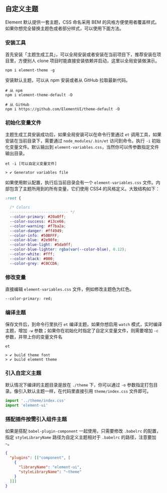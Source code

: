 ## 自定义主题
Element 默认提供一套主题，CSS 命名采用 BEM 的风格方便使用者覆盖样式。如果你想完全替换主题色或者部分样式，可以使用下面方法。

### 安装工具
首先安装「主题生成工具」，可以全局安装或者安装在当前项目下，推荐安装在项目里，方便别人 clone 项目时能直接安装依赖并启动，这里以全局安装做演示。
```shell
npm i element-theme -g
```

安装默认主题，可以从 npm 安装或者从 GitHub 拉取最新代码。
```shell
# 从 npm
npm i element-theme-default -D

# 从 GitHub
npm i https://github.com/ElementUI/theme-default -D
```

### 初始化变量文件
主题生成工具安装成功后，如果全局安装可以在命令行里通过 `et` 调用工具，如果安装在当前目录下，需要通过 `node_modules/.bin/et` 访问到命令。执行 `-i` 初始化变量文件。默认输出到 `element-variables.css`，当然你可以传参数指定文件输出目录。

```shell
et -i [可以自定义变量文件]

> ✔ Generator variables file
```

如果使用默认配置，执行后当前目录会有一个 `element-variables.css` 文件。内部包含了主题所用到的所有变量，它们使用 CSS4 的风格定义。大致结构如下：
```css
:root {

  /* Colors
  -------------------------- */
  --color-primary: #20a0ff;
  --color-success: #13ce66;
  --color-warning: #f7ba2a;
  --color-danger: #ff4949;
  --color-info: #50BFFF;
  --color-blue: #2e90fe;
  --color-blue-light: #5da9ff;
  --color-blue-lighter: rgba(var(--color-blue), 0.12);
  --color-white: #fff;
  --color-black: #000;
  --color-grey: #C0CCDA;
```

### 修改变量
直接编辑 `element-variables.css` 文件，例如修改主题色为红色。
```CSS
--color-primary: red;
```

### 编译主题
保存文件后，到命令行里执行 `et` 编译主题，如果你想启用 `watch` 模式，实时编译主题，增加 `-w` 参数；如果你在初始化时指定了自定义变量文件，则需要增加 `-c` 参数，并带上你的变量文件名
```shell
et

> ✔ build theme font
> ✔ build element theme
```

### 引入自定义主题
默认情况下编译的主题目录是放在 `./theme` 下，你可以通过 `-o` 参数指定打包目录。像引入默认主题一样，在代码里直接引用 `theme/index.css` 文件即可。

```javascript
import '../theme/index.css'
import 'element-ui'
```

### 搭配插件按需引入组件主题
如果是搭配 `babel-plugin-component` 一起使用，只需要修改 `.babelrc` 的配置，指定 `styleLibraryName` 路径为自定义主题相对于 `.babelrc` 的路径，注意要加 `~`。
```json
{
  "plugins": [["component", [
    {
      "libraryName": "element-ui",
      "styleLibraryName": "~theme"
    }
  ]]]
}
```
